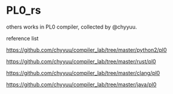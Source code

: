 # PL0_rs
others works in PL0 compiler, collected by @chyyuu. 

reference list

https://github.com/chyyuu/compiler_lab/tree/master/python2/pl0

https://github.com/chyyuu/compiler_lab/tree/master/rust/pl0

https://github.com/chyyuu/compiler_lab/tree/master/clang/pl0

https://github.com/chyyuu/compiler_lab/tree/master/java/pl0